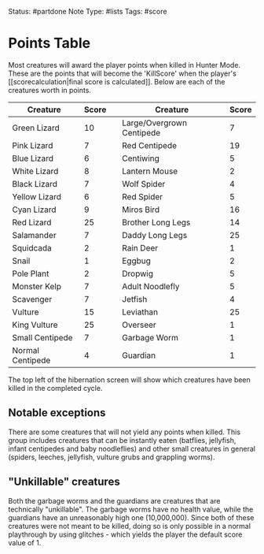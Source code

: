 Status: #partdone
Note Type: #lists
Tags: #score 

# Points Table
Most creatures will award the player points when killed in Hunter Mode. These are the points that will become the 'KillScore' when the player's [[scorecalculation|final score is calculated]]. Below are each of the creatures worth in points.

|Creature         |Score  |  |Creature                  |Score  |
|-----------------|-------|--|--------------------------|-------|
|Green Lizard     |10     |  |Large/Overgrown Centipede |7      |
|Pink Lizard      |7      |  |Red Centipede             |19     |
|Blue Lizard      |6      |  |Centiwing                 |5      |
|White Lizard     |8      |  |Lantern Mouse             |2      |
|Black Lizard     |7      |  |Wolf Spider               |4      |
|Yellow Lizard    |6      |  |Red Spider                |5      |
|Cyan Lizard      |9      |  |Miros Bird                |16     |
|Red Lizard       |25     |  |Brother Long Legs         |14     |
|Salamander       |7      |  |Daddy Long Legs           |25     |
|Squidcada        |2      |  |Rain Deer                 |1      |
|Snail            |1      |  |Eggbug                    |2      |
|Pole Plant       |2      |  |Dropwig                   |5      |
|Monster Kelp     |7      |  |Adult Noodlefly           |5      |
|Scavenger        |7      |  |Jetfish                   |4      |
|Vulture          |15     |  |Leviathan                 |25     |
|King Vulture     |25     |  |Overseer                  |1      |
|Small Centipede  |7      |  |Garbage Worm              |1      |
|Normal Centipede |4      |  |Guardian                  |1      |

The top left of the hibernation screen will show which creatures have been killed in the completed cycle.

## Notable exceptions
There are some creatures that will not yield any points when killed. This group includes creatures that can be instantly eaten (batflies, jellyfish, infant centipedes and baby noodleflies) and other small creatures in general (spiders, leeches, jellyfish, vulture grubs and grappling worms).

## "Unkillable" creatures
Both the garbage worms and the guardians are creatures that are technically "unkillable". The garbage worms have no health value, while the guardians have an unreasonably high one (10,000,000). Since both of these creatures were not meant to be killed, doing so is only possible in a normal playthrough by using glitches - which yields the player the default score value of 1.